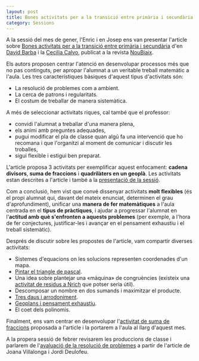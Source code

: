 ```yaml
---
layout: post
title: Bones activitats per a la transició entre primària i secundària
category: Sessions
---
```


A la sessió del mes de gener, l'Enric i en Josep ens van presentar l'article sobre [Bones activitats per a la transició entre primària i secundària](https://www.raco.cat/index.php/Noubiaix/article/view/302380/392058) d'en [David Barba](https://twitter.com/DavidBarba2) i la [Cecilia Calvo](https://twitter.com/ccbcnmvd), publicat a la revista [NouBiaix](https://www.raco.cat/index.php/Noubiaix).

Els autors proposen centrar l'atenció en desenvolupar processos més que no pas continguts, per apropar l'alumnat a un veritable treball matemàtic a l'aula. Les tres característiques bàsiques d'aquest tipus d'activitats són:

- La resolució de problemes com a ambient.
- La cerca de patrons i regularitats.
- El costum de treballar de manera sistemàtica.

A més de seleccionar activitats riques, cal també que el professor:

- convidi l'alumnat a treballar d'una manera plena,
- els animi amb preguntes adequades,
- pugui modificar el pla de classe quan algú fa una intervenció que ho recomana i que l'organitzi al moment de comunicar i discutir les troballes,
- sigui flexible i estigui ben preparat.

L'article proposa 3 activitats per exemplificar aquest enfocament: **cadena divisors**, **suma de fraccions** i **quadrilàters en un geoplà**. Les activitats estan descrites a l'article i també a la [presentació de la sessió](https://docs.google.com/presentation/d/1YE54BLEbhCy3c0M4hm53Z03qP6DO-YnmtyIhLh6tgY0/edit?usp=sharing).

Com a conclusió, hem vist que convé dissenyar activitats **molt flexibles** (és el propi alumnat qui, davant del mateix enunciat, determinen el grau d'aprofundiment), unificar una **manera de fer matemàtiques** a l'aula centrada en el **tipus de pràctiques**, i ajudar a progressar l'alumnat en l'**actitud amb què s'enfronten a aquests problemes** (per exemple, a l'hora de fer conjectures, justificar-les i avançar en el pensament exhaustiu i el treball sistemàtic).

Després de discutir sobre les propostes de l'article, vam compartir diverses activitats:

- Sistemes d'equacions on les solucions representen coordenades d'un mapa.
- [Pintar el triangle de pascal](https://docs.google.com/document/d/15Ku5_QKwmTmIpyV8i2l5bA1m5LCzgtlJNFBdbYUKjcM/edit).
- Una idea sobre plantejar una «màquina» de congruències (existeix una [activitat de residus a Nrich](https://nrich.maths.org/1783) que potser seria útil).
- Descomposar un nombre en dos sumands i maximitzar el producte.
- [Tres daus i arrodoniment](https://nrich.maths.org/10428).
- [Geoplans i pensament exhaustiu](http://puntmat.blogspot.com/2013/09/geoplans-i-pensament-exhaustiu.html).
- El coet dels polinomis.

Finalment, ens vam centrar en desenvolupar l'[activitat de suma de fraccions](https://docs.google.com/document/d/1U_CmQ_8O5s08qaMYk6UMo3rUsLKxCSfwRVdKm7ktZPY/edit?usp=sharing) proposada a l'article i la portarem a l'aula al llarg d'aquest mes.

A la propera sessió de febrer revisarem les produccions de classe i parlarem de l'[avaluació de la resolució de problemes](https://www.raco.cat/index.php/Noubiaix/article/view/371494) a partir de l'article de Joana Villalonga i Jordi Deulofeu.
